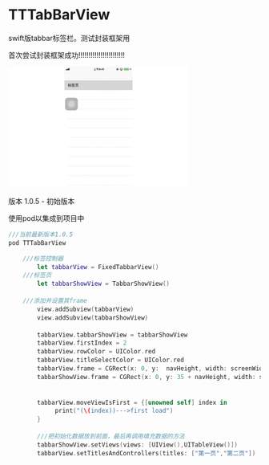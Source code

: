 # TTTabBarView

swift版tabbar标签栏。测试封装框架用


首次尝试封装框架成功!!!!!!!!!!!!!!!!!!!!!!!

![Gif](https://github.com/491365585/TTTabBarView/blob/master/TTTabBarView/tttabbar.gif)

版本
1.0.5 - 初始版本

使用pod以集成到项目中
```swift
///当前最新版本1.0.5
pod TTTabBarView 
```




```swift
    ///标签控制器
        let tabbarView = FixedTabbarView()
    ///标签页
        let tabbarShowView = TabbarShowView()
    
    ///添加并设置其frame
        view.addSubview(tabbarView)
        view.addSubview(tabbarShowView)
        
        tabbarView.tabbarShowView = tabbarShowView
        tabbarView.firstIndex = 2
        tabbarView.rowColor = UIColor.red
        tabbarView.titleSelectColor = UIColor.red
        tabbarView.frame = CGRect(x: 0, y:  navHeight, width: screenWidth, height: 35)
        tabbarShowView.frame = CGRect(x: 0, y: 35 + navHeight, width: screenWidth, height: screenHeight - 35 - navHeight)
        

        tabbarView.moveViewIsFirst = {[unowned self] index in
             print("(\(index))--->first load")
        }
        
        ///把初始化数据放到前面，最后再调用填充数据的方法
        tabbarShowView.setViews(views: [UIView(),UITableView()])
        tabbarView.setTitlesAndControllers(titles: ["第一页","第二页"])
```
